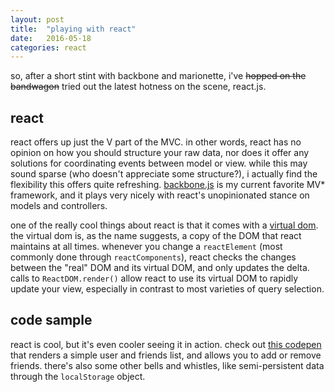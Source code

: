 ```yaml
---
layout: post
title:  "playing with react"
date:   2016-05-18
categories: react
---
```


so, after a short stint with backbone and marionette, i've <strike>hopped on the bandwagon</strike> tried out the latest hotness on the scene, react.js.

## react
react offers up just the V part of the MVC. in other words, react has no opinion on how you should structure your raw data, nor does it offer any solutions for coordinating events between model or view. while this may sound sparse (who doesn't appreciate some structure?), i actually find the flexibility this offers quite refreshing. [backbone.js](http://backbonejs.org/) is my current favorite MV* framework, and it plays very nicely with react's unopinionated stance on models and controllers.

one of the really cool things about react is that it comes with a [virtual dom](https://facebook.github.io/react/docs/glossary.html). the virtual dom is, as the name suggests, a copy of the DOM that react maintains at all times. whenever you change a `reactElement` (most commonly done through `reactComponents`), react checks the changes between the "real" DOM and its virtual DOM, and only updates the delta. calls to `ReactDOM.render()` allow react to use its virtual DOM to rapidly update your view, especially in contrast to most varieties of query selection.

## code sample
react is cool, but it's even cooler seeing it in action. check out [this codepen](http://codepen.io/AKingDebased/pen/XdLbrw?editors=0010) that renders a simple user and friends list, and allows you to add or remove friends. there's also some other bells and whistles, like semi-persistent data through the `localStorage` object.
